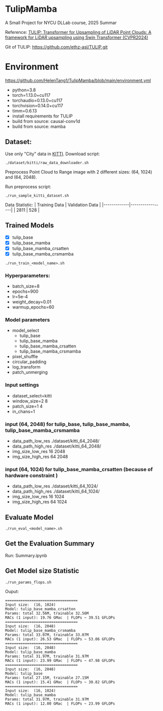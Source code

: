 # TulipMamba
A Small Project for NYCU DLLab course, 2025 Summar

Reference: [TULIP: Transformer for Upsampling of LiDAR Point Clouds: A framework for LiDAR upsampling using Swin Transformer \(CVPR2024\)](https://arxiv.org/abs/2312.06733)

Git of TULIP: https://github.com/ethz-asl/TULIP.git

# Environment
https://github.com/HelenTang1/TulipMamba/blob/main/environment.yml
- python=3.8
- torch=1.13.0+cu117
- torchaudio=0.13.0+cu117
- torchvision=0.14.0+cu117
- timm=0.6.13
- install requirements for TULIP
- build from source: causal-conv1d
- build from source: mamba

## Dataset:
Use only "City" data in [KITTI](https://www.cvlibs.net/datasets/kitti/raw_data.php?type=city). Download script:
```bash=
./dataset/kitti/raw_data_downloader.sh
```
Preprocess Point Cloud to Range image with 2 different sizes: (64, 1024) and (64, 2048). 

Run preprocess script:
```bash=
./run_sample_kitti_dataset.sh
```

Data Statistic:
| Training Data | Validation Data |
|-------------|-----------------|
|    2811     |   528           |

## Trained Models

- [x] tulip_base
- [x] tulip_base_mamba
- [x] tulip_base_mamba_crsatten
- [x] tulip_base_mamba_crsmamba

```bash=
./run_train_<model_name>.sh
```

### Hyperparameters:
- batch_size=8
- epochs=900
- lr=5e-4
- weight_decay=0.01
- warmup_epochs=60
### Model parameters
- model_select
    - tulip_base
    - tulip_base_mamba
    - tulip_base_mamba_crsatten
    - tulip_base_mamba_crsmamba
- pixel_shuffle 
- circular_padding 
- log_transform 
- patch_unmerging 
### Input settings
- dataset_select=kitti
- window_size=2 8
- patch_size=1 4
- in_chans=1
### input (64, 2048) for tulip_base, tulip_base_mamba, tulip_base_mamba_crsmamba
- data_path_low_res ./dataset/kitti_64_2048/
- data_path_high_res ./dataset/kitti_64_2048/
- img_size_low_res 16 2048
- img_size_high_res 64 2048

### input (64, 1024) for tulip_base_mamba_crsatten (because of hardware constraint )
- data_path_low_res ./dataset/kitti_64_1024/
- data_path_high_res ./dataset/kitti_64_1024/
- img_size_low_res 16 1024
- img_size_high_res 64 1024

## Evaluate Model
```bash=
./run_eval_<model_name>.sh
```

## Get the Evaluation Summary
Run: Summary.ipynb

## Get Model size Statistic
```bash=
./run_params_flops.sh
```
Ouput:
```
=================================
Input size:  (16, 1024)
Model: tulip_base_mamba_crsatten
Params: total 32.56M, trainable 32.56M
MACs (1 input): 19.76 GMac  | FLOPs ~ 39.51 GFLOPs
=================================
Input size:  (16, 2048)
Model: tulip_base_mamba_crsmamba
Params: total 33.07M, trainable 33.07M
MACs (1 input): 26.53 GMac  | FLOPs ~ 53.06 GFLOPs
=================================
Input size:  (16, 2048)
Model: tulip_base_mamba
Params: total 31.97M, trainable 31.97M
MACs (1 input): 23.99 GMac  | FLOPs ~ 47.98 GFLOPs
=================================
Input size:  (16, 2048)
Model: tulip_base
Params: total 27.15M, trainable 27.15M
MACs (1 input): 15.41 GMac  | FLOPs ~ 30.82 GFLOPs
=================================
Input size:  (16, 1024)
Model: tulip_base_mamba
Params: total 31.97M, trainable 31.97M
MACs (1 input): 12.00 GMac  | FLOPs ~ 23.99 GFLOPs
```
